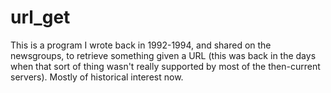 url_get
=======
This is a program I wrote back in 1992-1994, and shared on the newsgroups, to retrieve something given a URL (this was back in the days when that sort of thing wasn't really supported by most of the then-current servers). Mostly of historical interest now.